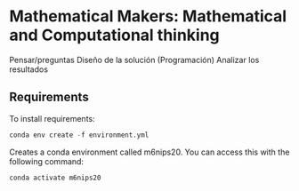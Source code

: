 # Mathematical Makers: Mathematical and Computational thinking
Pensar/preguntas
Diseño de la solución (Programación)
Analizar los resultados

## Requirements

To install requirements:
```python
conda env create -f environment.yml
```

Creates a conda environment called m6nips20. You can access this with the following command:
```python
conda activate m6nips20
```
